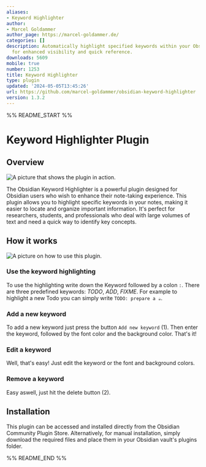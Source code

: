 ```yaml
---
aliases:
- Keyword Highlighter
author:
- Marcel Goldammer
author_page: https://marcel-goldammer.de/
categories: []
description: Automatically highlight specified keywords within your Obsidian notes
  for enhanced visibility and quick reference.
downloads: 5609
mobile: true
number: 1253
title: Keyword Highlighter
type: plugin
updated: '2024-05-05T13:45:26'
url: https://github.com/marcel-goldammer/obsidian-keyword-highlighter
version: 1.3.2
---
```


%% README_START %%

# Keyword Highlighter Plugin

## Overview

![A picture that shows the plugin in action.](https://raw.githubusercontent.com/marcel-goldammer/obsidian-keyword-highlighter/HEAD/assets/overview.png)

The Obsidian Keyword Highlighter is a powerful plugin designed for Obsidian users who wish to enhance their note-taking experience. This plugin allows you to highlight specific keywords in your notes, making it easier to locate and organize important information. It's perfect for researchers, students, and professionals who deal with large volumes of text and need a quick way to identify key concepts.

## How it works

![A picture on how to use this plugin.](https://raw.githubusercontent.com/marcel-goldammer/obsidian-keyword-highlighter/HEAD/assets/usage.png)

### Use the keyword highlighting

To use the highlighting write down the Keyword followed by a colon `:`. There are three predefined keywords: _TODO_, _ADD_, _FIXME_. For example to highlight a new Todo you can simply write `TODO: prepare a ☕`.

### Add a new keyword

To add a new keyword just press the button `Add new keyword` (1). Then enter the keyword, followed by the font color and the background color. That's it!

### Edit a keyword

Well, that's easy! Just edit the keyword or the font and background colors.

### Remove a keyword

Easy aswell, just hit the delete button (2).

## Installation

This plugin can be accessed and installed directly from the Obsidian Community Plugin Store. Alternatively, for manual installation, simply download the required files and place them in your Obsidian vault's plugins folder.


%% README_END %%
